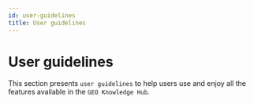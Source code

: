 ```yaml
---
id: user-guidelines
title: User guidelines
---
```


# User guidelines

This section presents `user guidelines` to help users use and enjoy all the features available in the `GEO Knowledge Hub`.
